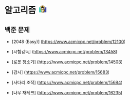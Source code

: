 # 알고리즘 <img src="./md-images/elwlahd555.png" height = "30" width="30">

## 백준 문제

- [2048 (Easy)] (https://www.acmicpc.net/problem/12100)

- [시험감독] (https://www.acmicpc.net/problem/13458)

- [로봇 청소기] (https://www.acmicpc.net/problem/14503)

- [감시] (https://www.acmicpc.net/problem/15683)

- [사다리 조작] (https://www.acmicpc.net/problem/15684)

- [나무 재테크] (https://www.acmicpc.net/problem/16235)
